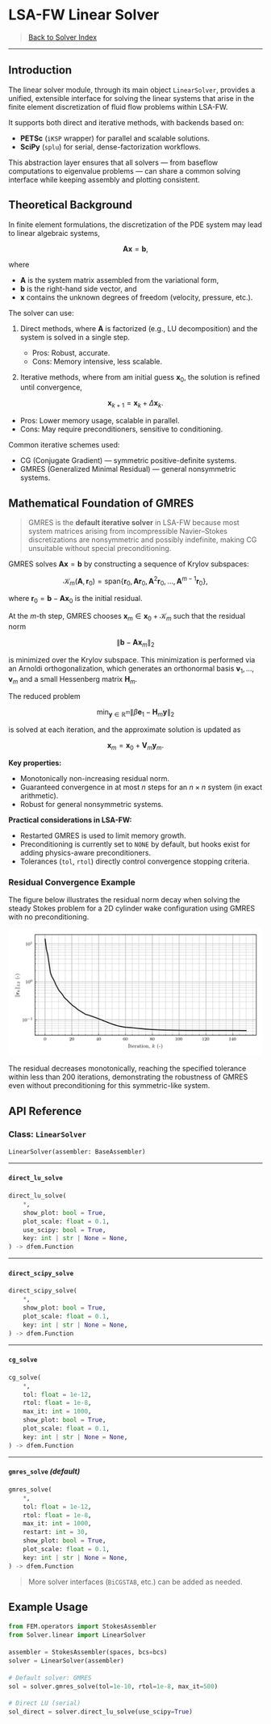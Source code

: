 # LSA-FW Linear Solver

> [Back to Solver Index](solver.md)

---

## Introduction

The linear solver module, through its main object `LinearSolver`, provides a unified, extensible interface for solving the linear systems that arise in the finite element discretization of fluid flow problems within LSA-FW.

It supports both direct and iterative methods, with backends based on:

* **PETSc** (`iKSP` wrapper) for parallel and scalable solutions.
* **SciPy** (`splu`) for serial, dense-factorization workflows.

This abstraction layer ensures that all solvers — from baseflow computations to eigenvalue problems — can share a common solving interface while keeping assembly and plotting consistent.

## Theoretical Background

In finite element formulations, the discretization of the PDE system may lead to linear algebraic systems,

$$
\mathbf{A} \mathbf{x} = \mathbf{b},
$$

where

* $\mathbf{A}$ is the system matrix assembled from the variational form,
* $\mathbf{b}$ is the right-hand side vector, and
* $\mathbf{x}$ contains the unknown degrees of freedom (velocity, pressure, etc.).

The solver can use:

1. Direct methods, where $\mathbf{A}$ is factorized (e.g., LU decomposition) and the system is solved in a single step.

    - Pros: Robust, accurate.
    - Cons: Memory intensive, less scalable.

2. Iterative methods, where from am initial guess $\mathbf{x}_0$, the solution is refined until convergence,

$$
\mathbf{x}_{k+1} = \mathbf{x}_k + \Delta\mathbf{x}_k.
$$

   - Pros: Lower memory usage, scalable in parallel.
   - Cons: May require preconditioners, sensitive to conditioning.

Common iterative schemes used:

* CG (Conjugate Gradient) — symmetric positive-definite systems.
* GMRES (Generalized Minimal Residual) — general nonsymmetric systems.

## Mathematical Foundation of GMRES

> GMRES is the **default iterative solver** in LSA-FW because most system matrices arising from incompressible Navier–Stokes discretizations are nonsymmetric and possibly indefinite, making CG unsuitable without special preconditioning.

GMRES solves $\mathbf{A} \mathbf{x} = \mathbf{b}$ by constructing a sequence of Krylov subspaces:

$$
\mathcal{K}_m(\mathbf{A}, \mathbf{r}_0) = \text{span}\{\mathbf{r}_0, \mathbf{A} \mathbf{r}_0, \mathbf{A}^2 \mathbf{r}_0, \dots, \mathbf{A}^{m-1} \mathbf{r}_0\},
$$

where $\mathbf{r}_0 = \mathbf{b} - \mathbf{A} \mathbf{x}_0$ is the initial residual.

At the $m$-th step, GMRES chooses $\mathbf{x}_m \in \mathbf{x}_0 + \mathcal{K}_m$ such that the residual norm

$$
\|\mathbf{b} - \mathbf{A} \mathbf{x}_m\|_2
$$

is minimized over the Krylov subspace.
This minimization is performed via an Arnoldi orthogonalization, which generates an orthonormal basis ${\mathbf{v}_1, \dots, \mathbf{v}_m}$ and a small Hessenberg matrix $\mathbf{H}_m$.

The reduced problem

$$
\min_{\mathbf{y} \in \mathbb{R}^m} \| \beta \mathbf{e}_1 - \mathbf{H}_m \mathbf{y} \|_2
$$

is solved at each iteration, and the approximate solution is updated as

$$
\mathbf{x}_m = \mathbf{x}_0 + \mathbf{V}_m \mathbf{y}_m.
$$

**Key properties:**

* Monotonically non-increasing residual norm.
* Guaranteed convergence in at most $n$ steps for an $n\times n$ system (in exact arithmetic).
* Robust for general nonsymmetric systems.

**Practical considerations in LSA-FW:**

* Restarted GMRES is used to limit memory growth.
* Preconditioning is currently set to `NONE` by default, but hooks exist for adding physics-aware preconditioners.
* Tolerances (`tol`, `rtol`) directly control convergence stopping criteria.

### Residual Convergence Example

The figure below illustrates the residual norm decay when solving the steady Stokes problem for a 2D cylinder wake configuration using GMRES with no preconditioning.

![GMRES Residual Convergence](assets/solver_linear-ksp_residuals.png)

The residual decreases monotonically, reaching the specified tolerance within less than 200 iterations, demonstrating the robustness of GMRES even without preconditioning for this symmetric-like system.

## API Reference

### Class: `LinearSolver`

```python
LinearSolver(assembler: BaseAssembler)
```

---

#### `direct_lu_solve`

```python
direct_lu_solve(
    *,
    show_plot: bool = True,
    plot_scale: float = 0.1,
    use_scipy: bool = True,
    key: int | str | None = None,
) -> dfem.Function
```

---

#### `direct_scipy_solve`

```python
direct_scipy_solve(
    *,
    show_plot: bool = True,
    plot_scale: float = 0.1,
    key: int | str | None = None,
) -> dfem.Function
```

---

#### `cg_solve`

```python
cg_solve(
    *,
    tol: float = 1e-12,
    rtol: float = 1e-8,
    max_it: int = 1000,
    show_plot: bool = True,
    plot_scale: float = 0.1,
    key: int | str | None = None,
) -> dfem.Function
```

---

#### `gmres_solve` *(default)*

```python
gmres_solve(
    *,
    tol: float = 1e-12,
    rtol: float = 1e-8,
    max_it: int = 1000,
    restart: int = 30,
    show_plot: bool = True,
    plot_scale: float = 0.1,
    key: int | str | None = None,
) -> dfem.Function
```

> More solver interfaces (`BiCGSTAB`, etc.) can be added as needed.

## Example Usage

```python
from FEM.operators import StokesAssembler
from Solver.linear import LinearSolver

assembler = StokesAssembler(spaces, bcs=bcs)
solver = LinearSolver(assembler)

# Default solver: GMRES
sol = solver.gmres_solve(tol=1e-10, rtol=1e-8, max_it=500)

# Direct LU (serial)
sol_direct = solver.direct_lu_solve(use_scipy=True)
```






